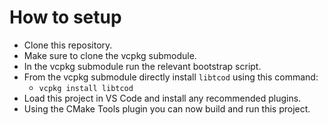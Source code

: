 # How to setup

* Clone this repository.
* Make sure to clone the vcpkg submodule.
* In the vcpkg submodule run the relevant bootstrap script.
* From the vcpkg submodule directly install `libtcod` using this command:
  * ```vcpkg install libtcod```
* Load this project in VS Code and install any recommended plugins.
* Using the CMake Tools plugin you can now build and run this project.
